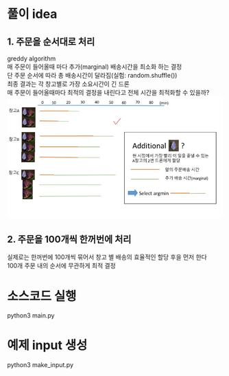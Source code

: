 # 풀이 idea  
## 1. 주문을 순서대로 처리  
greddy algorithm  
매 주문이 들어올때 마다 추가(marginal) 배송시간을 최소화 하는 결정  
단 주문 순서에 따라 총 배송시간이 달라짐(실험: random.shuffle())  
최종 결과는 각 창고별로 가장 소요시간이 긴 드론  
매 주문이 들어올때마다 최적의 결정을 내린다고 전체 시간을 최적화할 수 있을까?  
![](./greedy_algorithm.jpg)  
## 2. 주문을 100개씩 한꺼번에 처리    
실제로는 한꺼번에 100개씩 묶어서 창고 별 배송의 효율적인 할당 후을 먼저 한다  
100개 주문 내의 순서에 무관하게 최적 결정  


# 소스코드 실행  
python3 main.py  

# 예제 input 생성  
python3 make_input.py  